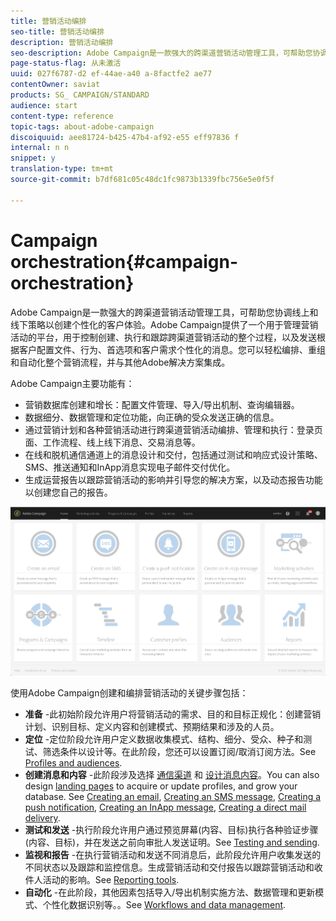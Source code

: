 ```yaml
---
title: 营销活动编排
seo-title: 营销活动编排
description: 营销活动编排
seo-description: Adobe Campaign是一款强大的跨渠道营销活动管理工具，可帮助您协调线上和线下策略以创建个性化的客户体验。
page-status-flag: 从未激活
uuid: 027f6787-d2 ef-44ae-a40 a-8factfe2 ae77
contentOwner: saviat
products: SG_ CAMPAIGN/STANDARD
audience: start
content-type: reference
topic-tags: about-adobe-campaign
discoiquuid: aee81724-b425-47b4-af92-e55 eff97836 f
internal: n n
snippet: y
translation-type: tm+mt
source-git-commit: b7df681c05c48dc1fc9873b1339fbc756e5e0f5f

---
```



# Campaign orchestration{#campaign-orchestration}

Adobe Campaign是一款强大的跨渠道营销活动管理工具，可帮助您协调线上和线下策略以创建个性化的客户体验。Adobe Campaign提供了一个用于管理营销活动的平台，用于控制创建、执行和跟踪跨渠道营销活动的整个过程，以及发送根据客户配置文件、行为、首选项和客户需求个性化的消息。您可以轻松编排、重组和自动化整个营销流程，并与其他Adobe解决方案集成。

Adobe Campaign主要功能有：

* 营销数据库创建和增长：配置文件管理、导入/导出机制、查询编辑器。
* 数据细分、数据管理和定位功能，向正确的受众发送正确的信息。
* 通过营销计划和各种营销活动进行跨渠道营销活动编排、管理和执行：登录页面、工作流程、线上线下消息、交易消息等。
* 在线和脱机通信通道上的消息设计和交付，包括通过测试和响应式设计策略、SMS、推送通知和InApp消息实现电子邮件交付优化。
* 生成运营报告以跟踪营销活动的影响并引导您的解决方案，以及动态报告功能以创建您自己的报告。

![](assets/overview_home_page.png)

使用Adobe Campaign创建和编排营销活动的关键步骤包括：

* **准备** -此初始阶段允许用户将营销活动的需求、目的和目标正规化：创建营销计划、识别目标、定义内容和创建模式、预期结果和涉及的人员。
* **定位** -定位阶段允许用户定义数据收集模式、结构、细分、受众、种子和测试、筛选条件以设计等。在此阶段，您还可以设置订阅/取消订阅方法。See [Profiles and audiences](../../audiences/using/about-profiles.md).
* **创建消息和内容** -此阶段涉及选择 [通信渠道](../../channels/using/discovering-communication-channels.md) 和 [设计消息内容](../../designing/using/designing-content-in-adobe-campaign.md)。You can also design [landing pages](../../designing/using/about-landing-page-content-design.md) to acquire or update profiles, and grow your database. See [Creating an email](../../channels/using/creating-an-email.md), [Creating an SMS message](../../channels/using/creating-an-sms-message.md), [Creating a push notification](../../channels/using/preparing-and-sending-a-push-notification.md), [Creating an InApp message](../../channels/using/about-in-app-messaging.md), [Creating a direct mail delivery](../../channels/using/creating-the-direct-mail.md).
* **测试和发送** -执行阶段允许用户通过预览屏幕(内容、目标)执行各种验证步骤(内容、目标)，并在发送之前向审批人发送证明。See [Testing and sending](../../sending/using/about-sending-messages-with-campaign.md).
* **监视和报告** -在执行营销活动和发送不同消息后，此阶段允许用户收集发送的不同状态以及跟踪和监控信息。生成营销活动和交付报告以跟踪营销活动和收件人活动的影响。See [Reporting tools](../../reporting/using/about-dynamic-reports.md).
* **自动化** -在此阶段，其他因素包括导入/导出机制实施方法、数据管理和更新模式、个性化数据识别等。。See [Workflows and data management](../../automating/using/workflow-data-and-processes.md).

